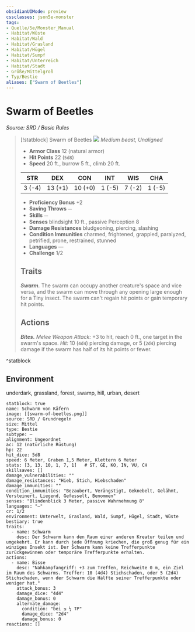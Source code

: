 ```yaml
---
obsidianUIMode: preview
cssclasses: json5e-monster
tags:
- Quelle/5e/Monster_Manual
- Habitat/Wüste
- Habitat/Wald
- Habitat/Grasland
- Habitat/Hügel
- Habitat/Sumpf
- Habitat/Unterreich
- Habitat/Stadt
- Größe/Mittelgroß
- Typ/Bestie
aliases: ["Swarm of Beetles"]
---
```

# Swarm of Beetles
*Source: SRD / Basic Rules*  

> [!statblock] Swarm of Beetles
> ![](compendium/bestiary/beast/token/swarm-of-beetles.png#token)
> *Medium beast, Unaligned*
> 
> - **Armor Class** 12  (natural armor)
> - **Hit Points** 22 (`5d8`)
> - **Speed** 20 ft., burrow 5 ft., climb 20 ft.
> 
> |STR|DEX|CON|INT|WIS|CHA|
> |:---:|:---:|:---:|:---:|:---:|:---:|
> | 3 (-4)|13 (+1)|10 (+0)| 1 (-5)| 7 (-2)| 1 (-5)|
> 
> - **Proficiency Bonus** +2
> - **Saving Throws** ⏤
> - **Skills** ⏤
> - **Senses** blindsight 10 ft., passive Perception 8
> - **Damage Resistances** bludgeoning, piercing, slashing
> - **Condition Immunities** charmed, frightened, grappled, paralyzed, petrified, prone, restrained, stunned
> - **Languages** —
> - **Challenge** 1/2
> 
> ## Traits
> 
> ***Swarm.*** The swarm can occupy another creature's space and vice versa, and the swarm can move through any opening large enough for a Tiny insect. The swarm can't regain hit points or gain temporary hit points.
> 
> ## Actions
> 
> ***Bites.*** *Melee Weapon Attack:* +3 to hit, reach 0 ft., one target in the swarm's space. *Hit:* 10 (`4d4`) piercing damage, or 5 (`2d4`) piercing damage if the swarm has half of its hit points or fewer.

^statblock

## Environment

underdark, grassland, forest, swamp, hill, urban, desert

```statblock
statblock: true
name: Schwarm von Käfern
image: [[swarm-of-beetles.png]]
source: SRD / Grundregeln
size: Mittel
type: Bestie
subtype: —
alignment: Ungeordnet
ac: 12 (natürliche Rüstung)
hp: 22
hit_dice: 5d8
speed: 6 Meter, Graben 1,5 Meter, Klettern 6 Meter
stats: [3, 13, 10, 1, 7, 1]   # ST, GE, KO, IN, VU, CH
skillsaves: []
damage_vulnerabilities: ""
damage_resistances: "Hieb, Stich, Hiebschaden"
damage_immunities: ""
condition_immunities: "Bezaubert, Verängstigt, Geknebelt, Gelähmt, Versteinert, Liegend, Gefesselt, Benommen"
senses: "Blindenblick 3 Meter, passive Wahrnehmung 8"
languages: "—"
cr: 1/2
environment: Unterwelt, Grasland, Wald, Sumpf, Hügel, Stadt, Wüste
bestiary: true
traits:
  - name: Schwarm
    desc: Der Schwarm kann den Raum einer anderen Kreatur teilen und umgekehrt. Er kann durch jede Öffnung kriechen, die groß genug für ein winziges Insekt ist. Der Schwarm kann keine Trefferpunkte zurückgewinnen oder temporäre Trefferpunkte erhalten.
actions:
  - name: Bisse
    desc: "Nahkampfangriff: +3 zum Treffen, Reichweite 0 m, ein Ziel im Raum des Schwarms. Treffer: 10 (4d4) Stichschaden, oder 5 (2d4) Stichschaden, wenn der Schwarm die Hälfte seiner Trefferpunkte oder weniger hat."
    attack_bonus: 3
    damage_dice: "4d4"
    damage_bonus: 0
    alternate_damage:
      condition: "bei ≤ ½ TP"
      damage_dice: "2d4"
      damage_bonus: 0
reactions: []
```